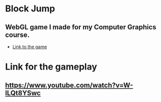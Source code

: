 # Block Jump

## WebGL game I made for my Computer Graphics course.

* [Link to the game](https://hugoiwnl.github.io/block_jumpv1/script/game.html)

# Link for the gameplay
## https://www.youtube.com/watch?v=W-lLQt8YSwc
